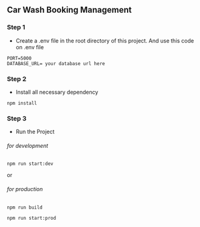 ## Car Wash Booking Management

### Step 1

- Create a .env file in the root directory of this project. And use this code on .env file

```
PORT=5000
DATABASE_URL= your database url here
```

### Step 2

- Install all necessary dependency

```
npm install
```

### Step 3

- Run the Project

###### for development

```
npm run start:dev
```

or

###### for production

```
npm run build
```

```
npm run start:prod
```

